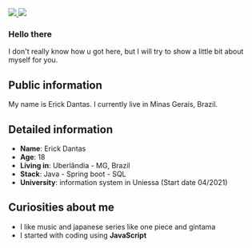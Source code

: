 
<div>
 <a target='_blank' href="https://www.instagram.com/jxxerick/">
   <img src="https://img.shields.io/badge/Instagram-E4405F?style=for-the-badge&logo=instagram&logoColor=white">
   </a>
  <a target='_blank' href="https://www.linkedin.com/in/erick-dantas-6a5b76221/">
   <img src="https://img.shields.io/badge/LinkedIn-0077B5?style=for-the-badge&logo=linkedin&logoColor=white">
   </a>  
</div>

### Hello there

I don't really know how u got here, but I will try to show a little bit about myself for you.

## Public information

My name is Erick Dantas. I currently live in Minas Gerais, Brazil. 


## Detailed information

* **Name**: Erick Dantas
* **Age**: 18
* **Living in**: Uberlândia - MG, Brazil
* **Stack**: Java - Spring boot - SQL  
* **University**: information system in Uniessa (Start date 04/2021)

## Curiosities about me

* I like music and japanese series like one piece and gintama
* I started with coding using **JavaScript**
